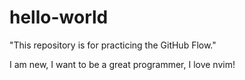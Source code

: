 # hello-world
"This repository is for practicing the GitHub Flow."

I am new, I want to be a great programmer, I love nvim!
